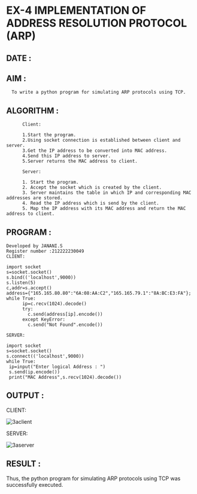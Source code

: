 # EX-4 IMPLEMENTATION OF ADDRESS RESOLUTION PROTOCOL (ARP)
## DATE :

## AIM :
      To write a python program for simulating ARP protocols using TCP.

## ALGORITHM :
          Client:
          
          1.Start the program.
          2.Using socket connection is established between client and server.
          3.Get the IP address to be converted into MAC address.
          4.Send this IP address to server.
          5.Server returns the MAC address to client.
          
          Server:
          
          1. Start the program.
          2. Accept the socket which is created by the client.
          3. Server maintains the table in which IP and corresponding MAC addresses are stored.
          4. Read the IP address which is send by the client.
          5. Map the IP address with its MAC address and return the MAC address to client.
## PROGRAM :
```
Developed by JANANI.S
Register number :212222230049
CLIENT:

import socket
s=socket.socket()
s.bind(('localhost',9000))
s.listen(5)
c,addr=s.accept()
address={"165.165.80.80":"6A:08:AA:C2","165.165.79.1":"8A:BC:E3:FA"};
while True:
      ip=c.recv(1024).decode()
      try:
        c.send(address[ip].encode())
      except KeyError:
        c.send("Not Found".encode()) 
      
SERVER:

import socket
s=socket.socket()
s.connect(('localhost',9000))
while True:
 ip=input("Enter logical Address : ")
 s.send(ip.encode())
 print("MAC Address",s.recv(1024).decode())
```
## OUTPUT :
CLIENT:

![3aclient](https://github.com/JananiSoundararajan/EX-4/assets/119477549/2dfb9c3d-1c34-4493-b673-3251095ab6e6)

SERVER:

![3aserver](https://github.com/JananiSoundararajan/EX-4/assets/119477549/ae09575f-8548-4fed-8aeb-71c4cbb7c472)

## RESULT :

Thus, the python program for simulating ARP protocols using TCP was successfully
executed.
